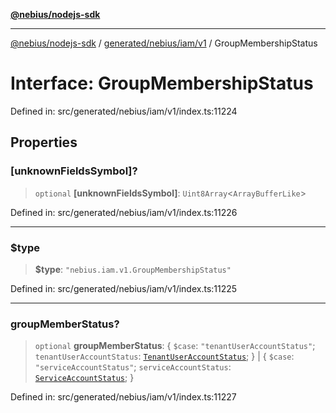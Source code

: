 [**@nebius/nodejs-sdk**](../../../../../README.md)

***

[@nebius/nodejs-sdk](../../../../../README.md) / [generated/nebius/iam/v1](../README.md) / GroupMembershipStatus

# Interface: GroupMembershipStatus

Defined in: src/generated/nebius/iam/v1/index.ts:11224

## Properties

### \[unknownFieldsSymbol\]?

> `optional` **\[unknownFieldsSymbol\]**: `Uint8Array`\<`ArrayBufferLike`\>

Defined in: src/generated/nebius/iam/v1/index.ts:11226

***

### $type

> **$type**: `"nebius.iam.v1.GroupMembershipStatus"`

Defined in: src/generated/nebius/iam/v1/index.ts:11225

***

### groupMemberStatus?

> `optional` **groupMemberStatus**: \{ `$case`: `"tenantUserAccountStatus"`; `tenantUserAccountStatus`: [`TenantUserAccountStatus`](TenantUserAccountStatus.md); \} \| \{ `$case`: `"serviceAccountStatus"`; `serviceAccountStatus`: [`ServiceAccountStatus`](ServiceAccountStatus.md); \}

Defined in: src/generated/nebius/iam/v1/index.ts:11227
